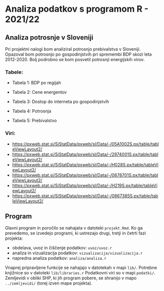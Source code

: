# Analiza podatkov s programom R - 2021/22

## Analiza potrosnje v Sloveniji

Pri projektni nalogi bom analiziral potrosnjo prebivalstva v Sloveniji. Opazoval bom potrosnjo po gospodinjstvih pri spremembi BDP skozi leta 2012-2020. Bolj podrobno se bom posvetil potrosnji energijskih virov.

### Tabele:

- Tabela 1: BDP po regijah

- Tabela 2: Cene energentov
    
- Tabela 3: Dostop do interneta po gospodinjstvih
    
- Tabela 4: Potrosnja

- Tabela 5: Prebivalstvo


### Viri:

- https://pxweb.stat.si/SiStatData/pxweb/sl/Data/-/05A1002S.px/table/tableViewLayout2/
- https://pxweb.stat.si/SiStatData/pxweb/sl/Data/-/2974001S.px/table/tableViewLayout2/
- https://pxweb.stat.si/SiStatData/pxweb/sl/Data/-/H028S.px/table/tableViewLayout2/
- https://pxweb.stat.si/SiStatData/pxweb/sl/Data/-/0878701S.px/table/tableViewLayout2/
- https://pxweb.stat.si/SiStatData/pxweb/sl/Data/-/H219S.px/table/tableViewLayout2/
- https://pxweb.stat.si/SiStatData/pxweb/sl/Data/-/0867385S.px/table/tableViewLayout2/

## Program

Glavni program in poročilo se nahajata v datoteki `projekt.Rmd`.
Ko ga prevedemo, se izvedejo programi, ki ustrezajo drugi, tretji in četrti fazi projekta:

* obdelava, uvoz in čiščenje podatkov: `uvoz/uvoz.r`
* analiza in vizualizacija podatkov: `vizualizacija/vizualizacija.r`
* napredna analiza podatkov: `analiza/analiza.r`

Vnaprej pripravljene funkcije se nahajajo v datotekah v mapi `lib/`.
Potrebne knjižnice so v datoteki `lib/libraries.r`
Podatkovni viri so v mapi `podatki/`.
Zemljevidi v obliki SHP, ki jih program pobere,
se shranijo v mapo `../zemljevidi/` (torej izven mape projekta).
